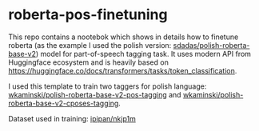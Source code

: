 # roberta-pos-finetuning
This repo contains a nootebok which shows in details how to finetune roberta (as the example I used the polish version: [sdadas/polish-roberta-base-v2](https://huggingface.co/sdadas/polish-roberta-base-v2)) model for part-of-speech tagging task. It uses modern API from Huggingface ecosystem and is heavily based on https://huggingface.co/docs/transformers/tasks/token_classification. 

I used this template to train two taggers for polish language: [wkaminski/polish-roberta-base-v2-pos-tagging](https://huggingface.co/wkaminski/polish-roberta-base-v2-pos-tagging) and [wkaminski/polish-roberta-base-v2-cposes-tagging](https://huggingface.co/wkaminski/polish-roberta-base-v2-cposes-tagging). 

Dataset used in training: [ipipan/nkjp1m](https://huggingface.co/datasets/ipipan/nkjp1m)
